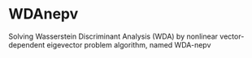 # WDAnepv
Solving Wasserstein Discriminant Analysis (WDA) by 
nonlinear vector-dependent eigevector problem algorithm, named WDA-nepv
